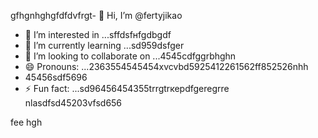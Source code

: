 gfhgnhghgfdfdvfrgt- 👋 Hi, I’m @fertyjikао
- 👀 I’m interested in ...sffdsfнfgdbgdf
- 🌱 I’m currently learning ...sd959dsfger
- 💞️ I’m looking to collaborate on ...4545cdfggrbhghn
- 😄 Pronouns: ...2363554545454xvcvbd5925412261562ff852526nhh
- 45456sdf5696
- ⚡ Fun fact: ...sd96456454355trrgtrкерdfgeregrre
 nlasdfsd45203vfsd656
<!---hfd5435456262966022002regfddfdfdgrgrex
fertyjik/fertyjik is a ✨ special ✨ repository because its `README.md` (weerthis fidfble) appears on your GitHub pgererofisdfsdsle.gfm
You can click the Preview link to take a look at your changes.523526dh
--->
fee
hgh

